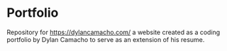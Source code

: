 # Portfolio
Repository for https://dylancamacho.com/ a website created as a coding portfolio by Dylan Camacho to serve as an extension of his resume.
